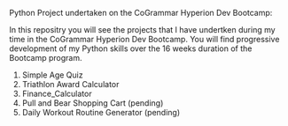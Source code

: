 Python Project undertaken on the CoGrammar Hyperion Dev Bootcamp:

In this repositry you will see the projects that I have undertken during my time in the CoGrammar Hyperion Dev Bootcamp. You will find progressive development of my Python skills over the 16 weeks duration of the Bootcamp program.

1. Simple Age Quiz
2. Triathlon Award Calculator
3.  Finance_Calculator
4.  Pull and Bear Shopping Cart (pending)
5.  Daily Workout Routine Generator (pending)
